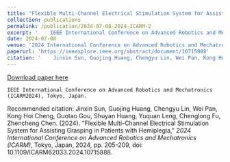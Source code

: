 ```yaml
---
title: "Flexible Multi-Channel Electrical Stimulation System for Assisting Grasping in Patients with Hemiplegia"
collection: publications
permalink: /publication/2024-07-08-2024-ICARM-2
excerpt: '    IEEE International Conference on Advanced Robotics and Mechatronics (ICARM2024), Tokyo, Japan.'
date: 2024-07-08
venue: '2024 International Conference on Advanced Robotics and Mechatronics (ICARM)'
paperurl: 'https://ieeexplore.ieee.org/abstract/document/10715888'
citation: '    Jinxin Sun, Guojing Huang, Chengyu Lin, Wei Pan, Kong Hoi Cheng, Guotao Gou, Shuyan Huang, Yuquan Leng, Chenglong Fu, Zhencheng Chen. (2024). &quot;Flexible Multi-Channel Electrical Stimulation System for Assisting Grasping in Patients with Hemiplegia,&quot; <i>2024 International Conference on Advanced Robotics and Mechatronics (ICARM)</i>, Tokyo, Japan, 2024, pp. 205-209, doi: 10.1109/ICARM62033.2024.10715888.'
---
```


<a href='https://ieeexplore.ieee.org/abstract/document/10715888'>Download paper here</a>

    IEEE International Conference on Advanced Robotics and Mechatronics (ICARM2024), Tokyo, Japan.

Recommended citation:     Jinxin Sun, Guojing Huang, Chengyu Lin, Wei Pan, Kong Hoi Cheng, Guotao Gou, Shuyan Huang, Yuquan Leng, Chenglong Fu, Zhencheng Chen. (2024). "Flexible Multi-Channel Electrical Stimulation System for Assisting Grasping in Patients with Hemiplegia," <i>2024 International Conference on Advanced Robotics and Mechatronics (ICARM)</i>, Tokyo, Japan, 2024, pp. 205-209, doi: 10.1109/ICARM62033.2024.10715888.